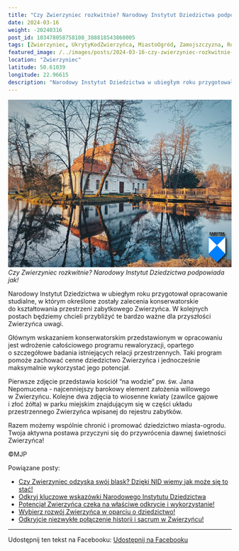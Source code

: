 ```yaml
---
title: "Czy Zwierzyniec rozkwitnie? Narodowy Instytut Dziedzictwa podpowiada jak!"
date: 2024-03-16
weight: -20240316
post_id: 103478058758108_388818543860005
tags: [Zwierzyniec, UkrytyKodZwierzyńca, MiastoOgród, Zamojszczyzna, Roztocze, Lubelskie, villarestituta, turystyka, dziedzictwo, zabytki, krajobrazy, TajemnicePrzeszłości, PodróżeWczasie, MagiczneMiejsce, narodowyinstytutdziedzictwa]
featured_image: /../images/posts/2024-03-16-czy-zwierzyniec-rozkwitnie-narodowy-instytut.jpg
location: "Zwierzyniec"
latitude: 50.61039
longitude: 22.96615
description: "Narodowy Instytut Dziedzictwa w ubiegłym roku przygotował opracowanie studialne, w którym określone zostały zalecenia konserwatorskie do kształtowania..."
---
```


![Czy Zwierzyniec rozkwitnie? Narodowy Instytut Dziedzictwa podpowiada jak!](/images/posts/2024-03-16-czy-zwierzyniec-rozkwitnie-narodowy-instytut.jpg)
*Czy Zwierzyniec rozkwitnie? Narodowy Instytut Dziedzictwa podpowiada jak!*

Narodowy Instytut Dziedzictwa w ubiegłym roku przygotował opracowanie studialne, w którym określone zostały zalecenia konserwatorskie do kształtowania przestrzeni zabytkowego Zwierzyńca. W kolejnych postach będziemy chcieli przybliżyć te bardzo ważne dla przyszłości Zwierzyńca uwagi.

Głównym wskazaniem  konserwatorskim przedstawionym w opracowaniu jest wdrożenie całościowego programu rewaloryzacji, opartego o szczegółowe badania istniejących relacji przestrzennych.
Taki program pomoże zachować cenne dziedzictwo Zwierzyńca i jednocześnie maksymalnie wykorzystać jego potencjał.

Pierwsze zdjęcie przedstawia kościół “na wodzie” pw. św. Jana Nepomucena - najcenniejszy barokowy element założenia willowego w Zwierzyńcu.
Kolejne dwa zdjęcia to wiosenne kwiaty (zawilce gajowe i złoć żółta) w parku miejskim znajdującym się w części układu przestrzennego Zwierzyńca wpisanej do rejestru zabytków.

Razem możemy wspólnie chronić i promować dziedzictwo miasta-ogrodu. Twoja aktywna postawa przyczyni się do przywrócenia dawnej świetności Zwierzyńca!



©MJP

Powiązane posty:
- [Czy Zwierzyniec odzyska swój blask? Dzięki NID wiemy jak może się to stać!](/posts/czy-zwierzyniec-odzyska-swoj-blask-dzieki-nid)
- [Odkryj kluczowe wskazówki Narodowego Instytutu Dziedzictwa](/posts/odkryj-kluczowe-wskazowki-narodowego-instytutu)
- [Potencjał Zwierzyńca czeka na właściwe odkrycie i wykorzystanie!](/posts/potencjal-zwierzynca-czeka-na-wlasciwe-odkrycie-i)
- [Wybierz rozwój Zwierzyńca w oparciu o dziedzictwo!](/posts/wybierz-rozwoj-zwierzynca-w-oparciu-o-dziedzictwo)
- [Odkryjcie niezwykłe połączenie historii i sacrum w Zwierzyńcu!](/posts/odkryjcie-niezwykle-polaczenie-historii-i-sacrum)


---

Udostępnij ten tekst na Facebooku:
[Udostępnij na Facebooku](https://www.facebook.com/sharer/sharer.php?u=https://stowarzyszeniewachniewskiej.pl/posts/czy-zwierzyniec-rozkwitnie-narodowy-instytut)

<script type="application/ld+json">
{
  "@context": "https://schema.org",
  "@type": "BlogPosting",
  "headline": "Czy Zwierzyniec rozkwitnie? Narodowy Instytut Dziedzictwa podpowiada jak!",
  "datePublished": "2024-03-16",
  "dateModified": "2024-03-16",
  "author": {
    "@type": "Person",
    "name": "Michał Jan Patyk"
  },
  "publisher": {
    "@type": "Organization",
    "name": "Stowarzyszenie im. Aleksandry Wachniewskiej",
    "logo": {
      "@type": "ImageObject",
      "url": "https://stowarzyszeniewachniewskiej.pl/images/logo/logo.svg"
    }
  },
  "mainEntityOfPage": {
    "@type": "WebPage",
    "@id": "https://stowarzyszeniewachniewskiej.pl/posts/czy-zwierzyniec-rozkwitnie-narodowy-instytut"
  },
  "image": {
    "@type": "ImageObject",
    "url": "https://stowarzyszeniewachniewskiej.pl//images/posts/2024-03-16-czy-zwierzyniec-rozkwitnie-narodowy-instytut.jpg"
  },
  "articleSection": "Dziedzictwo Kulturowe i Zabytki",
  "keywords": "[Zwierzyniec, UkrytyKodZwierzyńca, MiastoOgród, Zamojszczyzna, Roztocze, Lubelskie, villarestituta, turystyka, dziedzictwo, zabytki, krajobrazy, TajemnicePrzeszłości, PodróżeWczasie, MagiczneMiejsce, narodowyinstytutdziedzictwa]",
  "wordCount": 126,
  "articleBody": "Narodowy Instytut Dziedzictwa w ubiegłym roku przygotował opracowanie studialne, w którym określone zostały zalecenia konserwatorskie do kształtowania przestrzeni zabytkowego Zwierzyńca. W kolejnych postach będziemy chcieli przybliżyć te bardzo ważne dla przyszłości Zwierzyńca uwagi.\n\nGłównym wskazaniem  konserwatorskim przedstawionym w opracowaniu jest wdrożenie całościowego programu rewaloryzacji, opartego o szczegółowe badania istniejących relacji przestrzennych.\nTaki program pomoże zachować cenne dziedzictwo Zwierzyńca i jednocześnie maksymalnie wykorzystać jego potencjał.\n\nPierwsze zdjęcie przedstawia kościół “na wodzie” pw. św. Jana Nepomucena - najcenniejszy barokowy element założenia willowego w Zwierzyńcu.\nKolejne dwa zdjęcia to wiosenne kwiaty (zawilce gajowe i złoć żółta) w parku miejskim znajdującym się w części układu przestrzennego Zwierzyńca wpisanej do rejestru zabytków.\n\nRazem możemy wspólnie chronić i promować dziedzictwo miasta-ogrodu. Twoja aktywna postawa przyczyni się do przywrócenia dawnej świetności Zwierzyńca!\n\n\n\n©MJP",
  "description": "Narodowy Instytut Dziedzictwa w ubiegłym roku przygotował opracowanie studialne, w którym określone zostały zalecenia konserwatorskie do kształtowania...",
  "copyrightHolder": {
    "@type": "Person",
    "name": "Michał Jan Patyk"
  }
}
</script>
<script type="application/ld+json">
{
  "@context": "https://schema.org",
  "@type": "BreadcrumbList",
  "itemListElement": [
    {
      "@type": "ListItem",
      "position": 1,
      "name": "Home",
      "item": "https://stowarzyszeniewachniewskiej.pl"
    },
    {
      "@type": "ListItem",
      "position": 2,
      "name": "posts",
      "item": "https://stowarzyszeniewachniewskiej.pl/posts"
    },
    {
      "@type": "ListItem",
      "position": 3,
      "name": "Czy Zwierzyniec rozkwitnie? Narodowy Instytut Dziedzictwa podpowiada jak!",
      "item": "https://stowarzyszeniewachniewskiej.pl/posts/czy-zwierzyniec-rozkwitnie-narodowy-instytut"
    }
  ]
}
</script>
